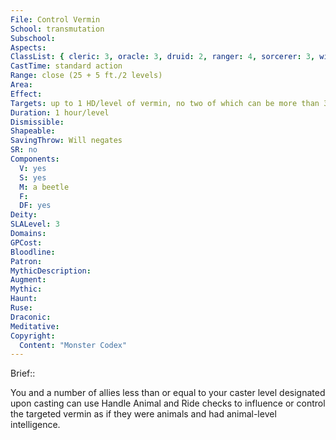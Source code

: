 ```yaml
---
File: Control Vermin
School: transmutation
Subschool: 
Aspects: 
ClassList: { cleric: 3, oracle: 3, druid: 2, ranger: 4, sorcerer: 3, wizard: 3, witch: 2 }
CastTime: standard action
Range: close (25 + 5 ft./2 levels)
Area: 
Effect: 
Targets: up to 1 HD/level of vermin, no two of which can be more than 30 ft. apart
Duration: 1 hour/level
Dismissible: 
Shapeable: 
SavingThrow: Will negates
SR: no
Components:
  V: yes
  S: yes
  M: a beetle
  F: 
  DF: yes
Deity: 
SLALevel: 3
Domains: 
GPCost: 
Bloodline: 
Patron: 
MythicDescription: 
Augment: 
Mythic: 
Haunt: 
Ruse: 
Draconic: 
Meditative: 
Copyright:
  Content: "Monster Codex"
---
```

Brief:: 

You and a number of allies less than or equal to your caster level designated upon casting can use Handle Animal and Ride checks to influence or control the targeted vermin as if they were animals and had animal-level intelligence.

